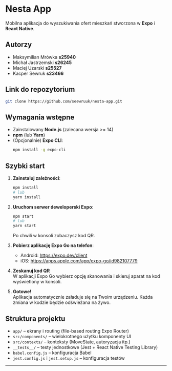 # Nesta App

Mobilna aplikacja do wyszukiwania ofert mieszkań stworzona w **Expo** i **React Native**.


## Autorzy

- Maksymilian Mrówka **s25940** 
- Michał Jastrzemski **s26245**
- Maciej Uzarski **s25527**
- Kacper Sewruk **s23466**

## Link do repozytorium


```bash
git clone https://github.com/seewruuk/nesta-app.git
```

## Wymagania wstępne

- Zainstalowany **Node.js** (zalecana wersja >= 14)
- **npm** (lub **Yarn**)
- (Opcjonalnie) **Expo CLI**:
  ```bash
  npm install -g expo-cli
  ```

## Szybki start

1. **Zainstaluj zależności**:
   ```bash
   npm install
   # lub
   yarn install
   ```

2. **Uruchom serwer deweloperski Expo**:
   ```bash
   npm start
   # lub
   yarn start
   ```
   Po chwili w konsoli zobaczysz kod QR.

3. **Pobierz aplikację Expo Go na telefon**:
   - Android: https://expo.dev/client
   - iOS: https://apps.apple.com/app/expo-go/id982107779

4. **Zeskanuj kod QR**  
   W aplikacji Expo Go wybierz opcję skanowania i skieruj aparat na kod wyświetlony w konsoli.

5. **Gotowe!**  
   Aplikacja automatycznie załaduje się na Twoim urządzeniu. Każda zmiana w kodzie będzie odświeżana na żywo.

## Struktura projektu

- `app/` – ekrany i routing (file-based routing Expo Router)
- `src/components/` – wielokrotnego użytku komponenty UI
- `src/contexts/` – konteksty (MoveState, autoryzacja itp.)
- `__tests__/` – testy jednostkowe (Jest + React Native Testing Library)
- `babel.config.js` – konfiguracja Babel
- `jest.config.js` i `jest.setup.js` – konfiguracja testów

---


